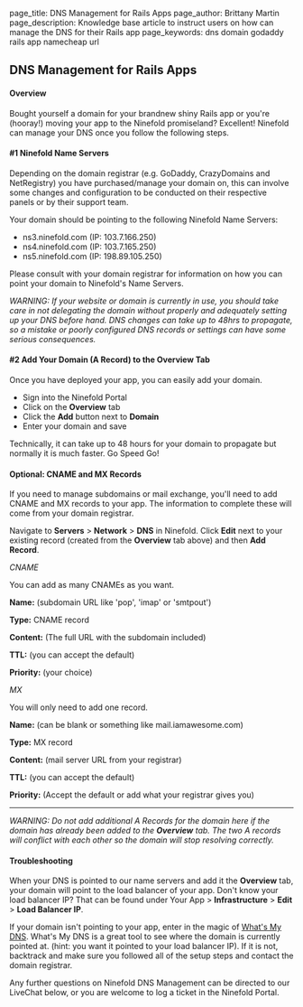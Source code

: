 page_title:       DNS Management for Rails Apps
page_author:      Brittany Martin
page_description: Knowledge base article to instruct users on how can manage the DNS for their Rails app 
page_keywords:    dns domain godaddy rails app namecheap url 

## DNS Management for Rails Apps

#### Overview

Bought yourself a domain for your brandnew shiny Rails app or you're (hooray!) moving your app to the Ninefold promiseland? Excellent! Ninefold can manage your DNS once you follow the following steps. 

#### #1 Ninefold Name Servers

Depending on the domain registrar (e.g. GoDaddy, CrazyDomains and NetRegistry) you have purchased/manage your domain on, this can involve some changes and configuration to be conducted on their respective panels or by their support team.

Your domain should be pointing to the following Ninefold Name Servers:

* ns3.ninefold.com (IP: 103.7.166.250)
* ns4.ninefold.com (IP: 103.7.165.250)
* ns5.ninefold.com (IP: 198.89.105.250)

Please consult with your domain registrar for information on how you can point your domain to Ninefold's Name Servers.

_WARNING: If your website or domain is currently in use, you should take care in not delegating the domain without properly and adequately setting up your DNS before hand. DNS changes can take up to 48hrs to propagate, so a mistake or poorly configured DNS records or settings can have some serious consequences._

#### #2 Add Your Domain (A Record) to the Overview Tab 

Once you have deployed your app, you can easily add your domain. 

* Sign into the Ninefold Portal 
* Click on the __Overview__ tab 
* Click the __Add__ button next to __Domain__ 
* Enter your domain and save

Technically, it can take up to 48 hours for your domain to propagate but normally it is much faster. Go Speed Go! 

#### Optional: CNAME and MX Records

If you need to manage subdomains or mail exchange, you'll need to add CNAME and MX records to your app. The information to complete these will come from your domain registrar. 

Navigate to __Servers__ > __Network__ > __DNS__ in Ninefold. Click __Edit__ next to your existing record (created from the __Overview__ tab above) and then __Add Record__.

_CNAME_ 

You can add as many CNAMEs as you want. 

__Name:__ (subdomain URL like 'pop', 'imap' or 'smtpout')

__Type:__ CNAME record

__Content:__ (The full URL with the subdomain included)

__TTL:__ (you can accept the default)

__Priority:__ (your choice)

_MX_ 

You will only need to add one record. 

__Name:__ (can be blank or something like mail.iamawesome.com)

__Type:__ MX record

__Content:__ (mail server URL from your registrar)

__TTL:__ (you can accept the default)

__Priority:__ (Accept the default or add what your registrar gives you)

--------

_WARNING: Do not add additional A Records for the domain here if the domain has already been added to the __Overview__ tab. The two A records will conflict with each other so the domain will stop resolving correctly._

#### Troubleshooting

When your DNS is pointed to our name servers and add it the __Overview__ tab, your domain will point to the load balancer of your app. Don't know your load balancer IP? That can be found under Your App > __Infrastructure__ > __Edit__ > __Load Balancer IP__. 

If your domain isn't pointing to your app, enter in the magic of [What's My DNS](https://www.whatsmydns.net/). What's My DNS is a great tool to see where the domain is currently pointed at. (hint: you want it pointed to your load balancer IP). If it is not, backtrack and make sure you followed all of the setup steps and contact the domain registrar. 

Any further questions on Ninefold DNS Management can be directed to our LiveChat below, or you are welcome to log a ticket in the Ninefold Portal.
